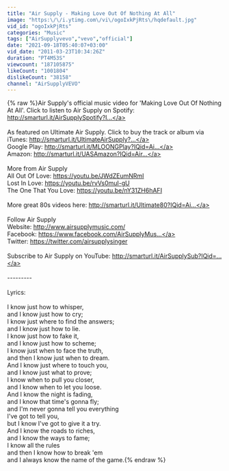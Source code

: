 ```yaml
---
title: "Air Supply - Making Love Out Of Nothing At All"
image: "https:\/\/i.ytimg.com\/vi\/ogoIxkPjRts\/hqdefault.jpg"
vid_id: "ogoIxkPjRts"
categories: "Music"
tags: ["AirSupplyvevo","vevo","official"]
date: "2021-09-18T05:40:07+03:00"
vid_date: "2011-03-23T10:34:26Z"
duration: "PT4M53S"
viewcount: "187105875"
likeCount: "1001804"
dislikeCount: "38158"
channel: "AirSupplyVEVO"
---
```

{% raw %}Air Supply's official music video for 'Making Love Out Of Nothing At All'. Click to listen to Air Supply on Spotify: <a rel="nofollow" target="blank" href="http://smarturl.it/AirSupplySpotify?I...">http://smarturl.it/AirSupplySpotify?I...</a><br /><br />As featured on Ultimate Air Supply. Click to buy the track or album via iTunes: <a rel="nofollow" target="blank" href="http://smarturl.it/UltimateAirSupply?...">http://smarturl.it/UltimateAirSupply?...</a><br />Google Play: <a rel="nofollow" target="blank" href="http://smarturl.it/MLOONGPlay?IQid=Ai...">http://smarturl.it/MLOONGPlay?IQid=Ai...</a><br />Amazon: <a rel="nofollow" target="blank" href="http://smarturl.it/UASAmazon?IQid=Air...">http://smarturl.it/UASAmazon?IQid=Air...</a><br /><br />More from Air Supply<br />All Out Of Love: <a rel="nofollow" target="blank" href="https://youtu.be/JWdZEumNRmI">https://youtu.be/JWdZEumNRmI</a><br />Lost In Love: <a rel="nofollow" target="blank" href="https://youtu.be/rvVs0muI-gU">https://youtu.be/rvVs0muI-gU</a><br />The One That You Love: <a rel="nofollow" target="blank" href="https://youtu.be/nY31ZH6hAFI">https://youtu.be/nY31ZH6hAFI</a><br /><br />More great 80s videos here: <a rel="nofollow" target="blank" href="http://smarturl.it/Ultimate80?IQid=Ai...">http://smarturl.it/Ultimate80?IQid=Ai...</a><br /><br />Follow Air Supply<br />Website: <a rel="nofollow" target="blank" href="http://www.airsupplymusic.com/">http://www.airsupplymusic.com/</a><br />Facebook: <a rel="nofollow" target="blank" href="https://www.facebook.com/AirSupplyMus...">https://www.facebook.com/AirSupplyMus...</a><br />Twitter: <a rel="nofollow" target="blank" href="https://twitter.com/airsupplysinger">https://twitter.com/airsupplysinger</a><br /><br />Subscribe to Air Supply on YouTube: <a rel="nofollow" target="blank" href="http://smarturl.it/AirSupplySub?IQid=...">http://smarturl.it/AirSupplySub?IQid=...</a><br /><br />---------<br /><br />Lyrics:<br /><br />I know just how to whisper,<br />and I know just how to cry;<br />I know just where to find the answers;<br />and I know just how to lie.<br />I know just how to fake it,<br />and I know just how to scheme;<br />I know just when to face the truth,<br />and then I know just when to dream.<br />And I know just where to touch you,<br />and I know just what to prove;<br />I know when to pull you closer,<br />and I know when to let you loose.<br />And I know the night is fading,<br />and I know that time's gonna fly;<br />and I'm never gonna tell you everything<br />I've got to tell you,<br />but I know I've got to give it a try.<br />And I know the roads to riches,<br />and I know the ways to fame;<br />I know all the rules<br />and then I know how to break 'em<br />and I always know the name of the game.{% endraw %}
